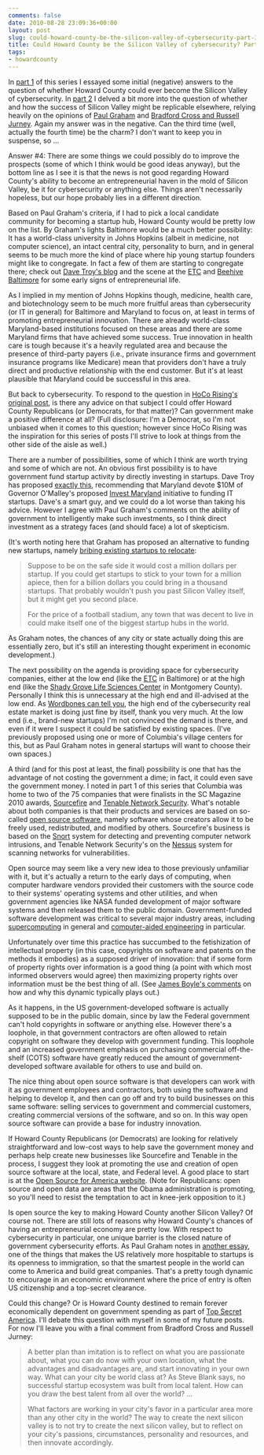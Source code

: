 ```yaml
---
comments: false
date: 2010-08-28 23:09:36+00:00
layout: post
slug: could-howard-county-be-the-silicon-valley-of-cybersecurity-part-3
title: Could Howard County be the Silicon Valley of cybersecurity? Part 3
tags:
- howardcounty
---
```


In [part 1](http://blog.hecker.org/2010/08/28/could-howard-county-be-the-silicon-valley-of-cybersecurity-part-1/) of this series I essayed some initial (negative) answers to the question of whether Howard County could ever become the Silicon Valley of cybersecurity. In [part 2](http://blog.hecker.org/2010/08/28/could-howard-county-be-the-silicon-valley-of-cybersecurity-part-2/) I delved a bit more into the question of whether and how the success of Silicon Valley might be replicable elsewhere, relying heavily on the opinions of [Paul Graham](http://www.paulgraham.com/siliconvalley.html) and [Bradford Cross and Russell Jurney](http://measuringmeasures.com/blog/2010/8/9/the-next-silicon-valley.html). Again my answer was in the negative. Can the third time (well, actually the fourth time) be the charm? I don't want to keep you in suspense, so ...

Answer #4: There are some things we could possibly do to improve the prospects (some of which I think would be good ideas anyway), but the bottom line as I see it is that the news is not good regarding Howard County's ability to become an entrepreneurial haven in the mold of Silicon Valley, be it for cybersecurity or anything else. Things aren't necessarily hopeless, but our hope probably lies in a different direction.

Based on Paul Graham's criteria, if I had to pick a local candidate community for becoming a startup hub, Howard County would be pretty low on the list. By Graham's lights Baltimore would be a much better possibility: It has a world-class university in Johns Hopkins (albeit in medicine, not computer science), an intact central city, personality to burn, and in general seems to be much more the kind of place where hip young startup founders might like to congregate. In fact a few of them are starting to congregate there; check out [Dave Troy's blog](http://davetroy.com/) and the scene at the [ETC](http://www.etcbaltimore.com/) and [Beehive Baltimore](http://beehivebaltimore.org/) for some early signs of entrepreneurial life.

As I implied in my mention of Johns Hopkins though, medicine, health care, and biotechnology seem to be much more fruitful areas than cybersecurity (or IT in general) for Baltimore and Maryland to focus on, at least in terms of promoting entrepreneurial innovation. There are already world-class Maryland-based institutions focused on these areas and there are some Maryland firms that have achieved some success. True innovation in health care is tough because it's a heavily regulated area and because the presence of third-party payers (i.e., private insurance firms and government insurance programs like Medicare) mean that providers don't have a truly direct and productive relationship with the end customer. But it's at least plausible that Maryland could be successful in this area.

But back to cybersecurity. To respond to the question in [HoCo Rising's original post](http://hocorising.blogspot.com/2010/08/taxpayers-unprotected-tpi-fails.html), is there any advice on that subject I could offer Howard County Republicans (or Democrats, for that matter)? Can government make a positive difference at all? (Full disclosure: I'm a Democrat, so I'm not unbiased when it comes to this question; however since HoCo Rising was the inspiration for this series of posts I'll strive to look at things from the other side of the aisle as well.)

There are a number of possibilities, some of which I think are worth trying and some of which are not. An obvious first possibility is to have government fund startup activity by directly investing in startups. Dave Troy has proposed [exactly this](http://davetroy.com/posts/a-new-plan-for-economic-development), recommending that Maryland devote $10M of Governor O'Malley's proposed [Invest Maryland](http://www.governor.maryland.gov/pressreleases/100622.asp) initiative to funding IT startups. Dave's a smart guy, and we could do a lot worse than taking his advice. However I agree with Paul Graham's comments on the ability of government to intelligently make such investments, so I think direct investment as a strategy faces (and should face) a lot of skepticism.

(It's worth noting here that Graham has proposed an alternative to funding new startups, namely [bribing existing startups to relocate](http://www.paulgraham.com/maybe.html):


<blockquote>Suppose to be on the safe side it would cost a million dollars per startup. If you could get startups to stick to your town for a million apiece, then for a billion dollars you could bring in a thousand startups. That probably wouldn't push you past Silicon Valley itself, but it might get you second place.

For the price of a football stadium, any town that was decent to live in could make itself one of the biggest startup hubs in the world.</blockquote>


As Graham notes, the chances of any city or state actually doing this are essentially zero, but it's still an interesting thought experiment in economic development.)

The next possibility on the agenda is providing space for cybersecurity companies, either at the low end (like the [ETC](http://www.etcbaltimore.com/) in Baltimore) or at the high end (like the [Shady Grove Life Sciences Center](http://www.choosemaryland.org/moveyourbusiness/Pages/ShadyGrove.aspx) in Montgomery County). Personally I think this is unnecessary at the high end and ill-advised at the low end. As [Wordbones can tell you](http://writing-the-wrongs.blogspot.com/2010/07/me-and-dana.html), the high end of the cybersecurity real estate market is doing just fine by itself, thank you very much. At the low end (i.e., brand-new startups) I'm not convinced the demand is there, and even if it were I suspect it could be satisfied by existing spaces. (I've previously proposed using one or more of Columbia's village centers for this, but as Paul Graham notes in general startups will want to choose their own spaces.)

A third (and for this post at least, the final) possibility is one that has the advantage of not costing the government a dime; in fact, it could even save the government money. I noted in part 1 of this series that Columbia was home to two of the 75 companies that were finalists in the SC Magazine 2010 awards, [Sourcefire](http://www.sourcefire.com/) and [Tenable Network Security](http://www.tenable.com/). What's notable about both companies is that their products and services are based on so-called [open source software](http://en.wikipedia.org/wiki/Open-source_software), namely software whose creators allow it to be freely used, redistributed, and modified by others. Sourcefire's business is based on the [Snort](http://www.snort.org/) system for detecting and preventing computer network intrusions, and Tenable Network Security's on the [Nessus](http://www.nessus.org/) system for scanning networks for vulnerabilities.

Open source may seem like a very new idea to those previously unfamiliar with it, but it's actually a return to the early days of computing, when computer hardware vendors provided their customers with the source code to their systems' operating systems and other utilities, and when government agencies like NASA funded development of major software systems and then released them to the public domain. Government-funded software development was critical to several major industry areas, including [supercomputing](http://en.wikipedia.org/wiki/Supercomputer) in general and [computer-aided engineering](http://en.wikipedia.org/wiki/Computer-aided_engineering) in particular.

Unfortunately over time this practice has succumbed to the fetishization of intellectual property (in this case, copyrights on software and patents on the methods it embodies) as a supposed driver of innovation: that if some form of property rights over information is a good thing (a point with which most informed observers would agree) then maximizing property rights over information must be the best thing of all. (See [James Boyle's comments](http://www.ft.com/cms/s/2/39b697dc-b25e-11d9-bcc6-00000e2511c8.html) on how and why this dynamic typically plays out.)

As it happens, in the US government-developed software is actually supposed to be in the public domain, since by law the Federal government can't hold copyrights in software or anything else. However there's a loophole, in that government contractors are often allowed to retain copyright on software they develop with government funding. This loophole and an increased government emphasis on purchasing commercial off-the-shelf (COTS) software have greatly reduced the amount of government-developed software available for others to use and build on.

The nice thing about open source software is that developers can work with it as government employees and contractors, both using the software and helping to develop it, and then can go off and try to build businesses on this same software: selling services to government and commercial customers, creating commercial versions of the software, and so on. In this way open source software can provide a base for industry innovation.

If Howard County Republicans (or Democrats) are looking for relatively straightforward and low-cost ways to help save the government money and perhaps help create new businesses like Sourcefire and Tenable in the process, I suggest they look at promoting the use and creation of open source software at the local, state, and Federal level. A good place to start is at the [Open Source for America website](http://opensourceforamerica.org/). (Note for Republicans: open source and open data are areas that the Obama administration is promoting, so you'll need to resist the temptation to act in knee-jerk opposition to it.)

Is open source the key to making Howard County another Silicon Valley? Of course not. There are still lots of reasons why Howard County's chances of having an entrepreneurial economy are pretty low. With respect to cybersecurity in particular, one unique barrier is the closed nature of government cybersecurity efforts. As Paul Graham notes in [another essay](http://www.paulgraham.com/america.html), one of the things that makes the US relatively more hospitable to startups is its openness to immigration, so that the smartest people in the world can come to America and build great companies. That's a pretty tough dynamic to encourage in an economic environment where the price of entry is often US citizenship and a top-secret clearance.

Could this change? Or is Howard County destined to remain forever economically dependent on government spending as part of [Top Secret America](http://projects.washingtonpost.com/top-secret-america/). I'll debate this question with myself in some of my future posts. For now I'll leave you with a final comment from Bradford Cross and Russell Jurney:


<blockquote>A better plan than imitation is to reflect on what you are passionate about, what you can do now with your own location, what the advantages and disadvantages are, and start innovating in your own way.  What can your city be world class at?  As Steve Blank says, no successful startup ecosystem was built from local talent.  How can you draw the best talent from all over the world? ...

What factors are working in your city's favor in a particular area more than any other city in the world? The way to create the next silicon valley is to not try to create the next silicon valley, but to reflect on your city's passions, circumstances, personality and resources, and then innovate accordingly.</blockquote>
